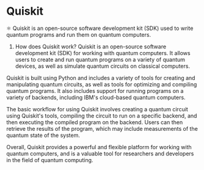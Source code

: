 # Quiskit

⚛︎ Quiskit is an open-source software development kit (SDK) used to write quantum programs and run them on quantum computers.

1. How does Quiskit work?
Quiskit is an open-source software development kit (SDK) for working with quantum computers. It allows users to create and run quantum programs on a variety of quantum devices, as well as simulate quantum circuits on classical computers.

  Quiskit is built using Python and includes a variety of tools for creating and manipulating quantum circuits, as well as tools for optimizing and compiling quantum programs. It also includes support for running programs on a variety of backends, including IBM's cloud-based quantum computers.

   The basic workflow for using Quiskit involves creating a quantum circuit using Quiskit's tools, compiling the circuit to run on a specific backend, and then executing the compiled program on the backend. Users can then retrieve the results of the program, which may include measurements of the quantum state of the system.

   Overall, Quiskit provides a powerful and flexible platform for working with quantum computers, and is a valuable tool for researchers and developers in the field of quantum computing.
